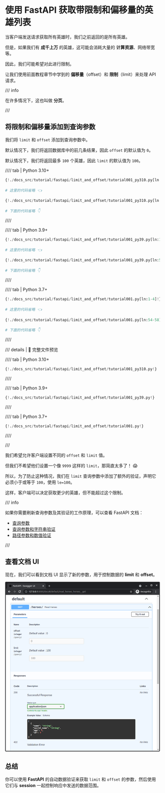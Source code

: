# 使用 FastAPI 获取带限制和偏移量的英雄列表

当客户端发送请求获取所有英雄时，我们之前返回的是所有英雄。

但是，如果我们有 **成千上万** 的英雄，这可能会消耗大量的 **计算资源**、网络带宽等。

因此，我们可能希望对此进行限制。

让我们使用前面教程章节中学到的 **偏移量**（offset）和 **限制**（limit）来处理 API 请求。

/// info

在许多情况下，这也叫做 **分页**。

///

## 将限制和偏移量添加到查询参数

我们将 `limit` 和 `offset` 添加到查询参数中。

默认情况下，我们将返回数据库中的前几条结果，因此 `offset` 的默认值为 `0`。

默认情况下，我们将返回最多 `100` 个英雄，因此 `limit` 的默认值为 `100`。

//// tab | Python 3.10+

```Python hl_lines="1  7  9"
{!./docs_src/tutorial/fastapi/limit_and_offset/tutorial001_py310.py[ln:1-2]!}

# 这里的代码省略 👈

{!./docs_src/tutorial/fastapi/limit_and_offset/tutorial001_py310.py[ln:52-56]!}

# 下面的代码省略 👇
```

////

//// tab | Python 3.9+

```Python hl_lines="3  9  11"
{!./docs_src/tutorial/fastapi/limit_and_offset/tutorial001_py39.py[ln:1-4]!}

# 这里的代码省略 👈

{!./docs_src/tutorial/fastapi/limit_and_offset/tutorial001_py39.py[ln:54-58]!}

# 下面的代码省略 👇
```

////

//// tab | Python 3.7+

```Python hl_lines="3  9  11"
{!./docs_src/tutorial/fastapi/limit_and_offset/tutorial001.py[ln:1-4]!}

# 这里的代码省略 👈

{!./docs_src/tutorial/fastapi/limit_and_offset/tutorial001.py[ln:54-58]!}

# 下面的代码省略 👇
```

////

/// details | 👀 完整文件预览

//// tab | Python 3.10+

```Python
{!./docs_src/tutorial/fastapi/limit_and_offset/tutorial001_py310.py!}
```

////

//// tab | Python 3.9+

```Python
{!./docs_src/tutorial/fastapi/limit_and_offset/tutorial001_py39.py!}
```

////

//// tab | Python 3.7+

```Python
{!./docs_src/tutorial/fastapi/limit_and_offset/tutorial001.py!}
```

////

///

我们希望允许客户端设置不同的 `offset` 和 `limit` 值。

但我们不希望他们设置一个像 `9999` 这样的 `limit`，那简直太多了！ 😱

所以，为了防止这种情况，我们在 `limit` 查询参数中添加了额外的验证，声明它必须小于或等于 `100`，使用 `le=100`。

这样，客户端可以决定获取更少的英雄，但不能超过这个限制。

/// info

如果你需要刷新查询参数及其验证的工作原理，可以查看 FastAPI 文档：

* <a href="https://fastapi.tiangolo.com/tutorial/query-params/" class="external-link" target="_blank">查询参数</a>
* <a href="https://fastapi.tiangolo.com/tutorial/query-params-str-validations/" class="external-link" target="_blank">查询参数和字符串验证</a>
* <a href="https://fastapi.tiangolo.com/tutorial/path-params-numeric-validations/" class="external-link" target="_blank">路径参数和数值验证</a>

///

## 查看文档 UI

现在，我们可以看到文档 UI 显示了新的参数，用于控制数据的 **limit** 和 **offset**。

<img class="shadow" alt="Interactive API docs UI" src="/img/tutorial/fastapi/limit-and-offset/image01.png">

## 总结

你可以使用 **FastAPI** 的自动数据验证来获取 `limit` 和 `offset` 的参数，然后使用它们与 **session** 一起控制响应中发送的数据范围。
